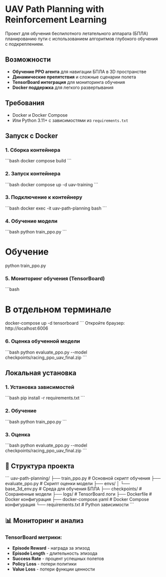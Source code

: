 # UAV Path Planning with Reinforcement Learning

Проект для обучения беспилотного летательного аппарата (БПЛА) планированию пути с использованием алгоритмов глубокого обучения с подкреплением.

## Возможности

- **Обучение PPO агента** для навигации БПЛА в 3D пространстве
- **Динамические препятствия** и сложные сценарии полета
- **TensorBoard интеграция** для мониторинга обучения
- **Docker поддержка** для легкого развертывания

## Требования

- Docker и Docker Compose
- Или Python 3.11+ с зависимостями из `requirements.txt`

## Запуск с Docker

### 1. Сборка контейнера
\`\`\`bash
docker compose build
\`\`\`

### 2. Запуск контейнера
\`\`\`bash
docker compose up -d uav-training
\`\`\`

### 3. Подключение к контейнеру
\`\`\`bash
docker exec -it uav-path-planning bash
\`\`\`

### 4. Обучение модели
\`\`\`bash
python train_ppo.py
\`\`\`

# Обучение
python train_ppo.py

### 5. Мониторинг обучения (TensorBoard)
\`\`\`bash
# В отдельном терминале
docker-compose up -d tensorboard
\`\`\`
Откройте браузер: http://localhost:6006

### 6. Оценка обученной модели
\`\`\`bash
python evaluate_ppo.py --model checkpoints/racing_ppo_uav_final.zip
\`\`\`

## Локальная установка

### 1. Установка зависимостей
\`\`\`bash
pip install -r requirements.txt
\`\`\`

### 2. Обучение
\`\`\`bash
python train_ppo.py
\`\`\`

### 3. Оценка
\`\`\`bash
python evaluate_ppo.py --model checkpoints/racing_ppo_uav_final.zip
\`\`\`

## 📁 Структура проекта

\`\`\`
uav-path-planning/
├── train_ppo.py          # Основной скрипт обучения
├── evaluate_ppo.py       # Скрипт оценки модели
├── envs/
│   └── base_3d_env.py           # Среда для обучения БПЛА
├── checkpoints/                 # Сохраненные модели
├── logs/                        # TensorBoard логи
├── Dockerfile                   # Docker конфигурация
├── docker-compose.yaml          # Docker Compose конфигурация
└── requirements.txt             # Python зависимости
\`\`\`


## 📊 Мониторинг и анализ

### TensorBoard метрики:
- **Episode Reward** - награда за эпизод
- **Episode Length** - длительность эпизода
- **Success Rate** - процент успешных полетов
- **Policy Loss** - потери политики
- **Value Loss** - потери функции ценности
